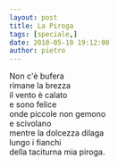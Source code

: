 ```yaml
---
layout: post
title: La Piroga
tags: [speciale,]
date: 2010-05-10 19:12:00
author: pietro
---
```

Non c'è bufera<br/>rimane la brezza<br/>il vento è calato<br/>e sono felice<br/>onde piccole non gemono<br/>e scivolano<br/>mentre la dolcezza dilaga<br/>lungo i fianchi<br/>della taciturna mia piroga.
